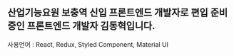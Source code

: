 ## 산업기능요원 보충역 신입 프론트엔드 개발자로 편입 준비중인 프론트엔드 개발자 김동혁입니다. 

사용언어 : React, Redux, Styled Component, Material UI
